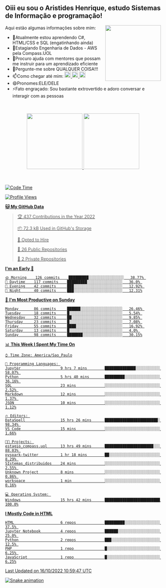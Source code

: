 ## Oiii eu sou o Aristides Henrique, estudo Sistemas de Informação e programação!

<div >
Aqui estão algumas informações sobre mim:<img align="right" height="180em" src="https://user-images.githubusercontent.com/97318481/177042589-45d62122-82a9-4a32-b3a7-87b322825b2f.png">
</div>

- 🌱Atualmente estou aprendendo C#, HTML/CSS e SQL (engatinhando ainda)
- 👯Estagiando Engenharia de Dados - AWS pela Compass.UOL
- 🤔Procuro ajuda com mentores que possam me instruir para um aprendizado eficiente
- 💬Pergunte-me sobre QUALQUER COISA!!!
- 📫Como chegar até mim:
  <a href="https://www.instagram.com/aryhenry/" target="_blank">
  <img src="https://img.shields.io/badge/-Instagram-%23E4405F?style=for-the-badge&logo=instagram&logoColor=black" height="20px">
  </a>
  <a href="https://www.linkedin.com/in/aristides-henrique/" target="_blank">
  <img src="https://img.shields.io/badge/-LinkedIn-%230077B5?style=for-the-badge&logo=linkedin&logoColor=black" height="20px">
  </a> 
  <a href="mailto:arihenriqueuna@gmail.com">
  <img src="https://img.shields.io/badge/-Gmail-%23333?style=for-the-badge&logo=gmail&logoColor=white" height="20px">
  </a>
- 😄Pronomes:ELE/DELE
- ⚡Fato engraçado: Sou bastante extrovertido e adoro conversar e interagir com as pessoas
<br/>
<br/>
<div align="center">
  <a href="https://github.com/arihenrique">
  <img height="180em" src="https://github-readme-stats.vercel.app/api?username=arihenrique&show_icons=true&theme=dracula&include_all_commits=true&count_private=true"/>
  <img height="180em" src="https://github-readme-stats.vercel.app/api/top-langs/?username=arihenrique&layout=compact&langs_count=7&theme=dracula"/>
</div><br/><br/>

<!--START_SECTION:waka-->
![Code Time](http://img.shields.io/badge/Code%20Time-201%20hrs%2059%20mins-blue)

![Profile Views](http://img.shields.io/badge/Profile%20Views-24-blue)

**🐱 My GitHub Data** 

> 🏆 437 Contributions in the Year 2022
 > 
> 📦 72.3 kB Used in GitHub's Storage 
 > 
> 💼 Opted to Hire
 > 
> 📜 26 Public Repositories 
 > 
> 🔑 2 Private Repositories  
 > 
**I'm an Early 🐤** 

```text
🌞 Morning    126 commits    █████████░░░░░░░░░░░░░░░░   38.77% 
🌇 Daytime    117 commits    █████████░░░░░░░░░░░░░░░░   36.0% 
🌃 Evening    42 commits     ███░░░░░░░░░░░░░░░░░░░░░░   12.92% 
🌙 Night      40 commits     ███░░░░░░░░░░░░░░░░░░░░░░   12.31%

```
📅 **I'm Most Productive on Sunday** 

```text
Monday       86 commits     ██████░░░░░░░░░░░░░░░░░░░   26.46% 
Tuesday      18 commits     █░░░░░░░░░░░░░░░░░░░░░░░░   5.54% 
Wednesday    32 commits     ██░░░░░░░░░░░░░░░░░░░░░░░   9.85% 
Thursday     23 commits     █░░░░░░░░░░░░░░░░░░░░░░░░   7.08% 
Friday       55 commits     ████░░░░░░░░░░░░░░░░░░░░░   16.92% 
Saturday     13 commits     █░░░░░░░░░░░░░░░░░░░░░░░░   4.0% 
Sunday       98 commits     ███████░░░░░░░░░░░░░░░░░░   30.15%

```


📊 **This Week I Spent My Time On** 

```text
⌚︎ Time Zone: America/Sao_Paulo

💬 Programming Languages: 
Jupyter                  9 hrs 7 mins        ██████████████░░░░░░░░░░░   58.07% 
Python                   5 hrs 40 mins       █████████░░░░░░░░░░░░░░░░   36.16% 
SQL                      23 mins             ░░░░░░░░░░░░░░░░░░░░░░░░░   2.52% 
Markdown                 12 mins             ░░░░░░░░░░░░░░░░░░░░░░░░░   1.37% 
JSON                     10 mins             ░░░░░░░░░░░░░░░░░░░░░░░░░   1.12%

🔥 Editors: 
DataSpell                15 hrs 26 mins      ████████████████████████░   98.34% 
VS Code                  15 mins             ░░░░░░░░░░░░░░░░░░░░░░░░░   1.66%

🐱‍💻 Projects: 
estagio_compass.uol      13 hrs 49 mins      ██████████████████████░░░   88.03% 
pyspark-twitter          1 hr 18 mins        ██░░░░░░░░░░░░░░░░░░░░░░░   8.29% 
SIstemas_distribuidos    24 mins             ░░░░░░░░░░░░░░░░░░░░░░░░░   2.55% 
Unknown Project          8 mins              ░░░░░░░░░░░░░░░░░░░░░░░░░   0.86% 
workspace                1 min               ░░░░░░░░░░░░░░░░░░░░░░░░░   0.16%

💻 Operating System: 
Windows                  15 hrs 42 mins      █████████████████████████   100.0%

```

**I Mostly Code in HTML** 

```text
HTML                     6 repos             █████████░░░░░░░░░░░░░░░░   37.5% 
Jupyter Notebook         4 repos             ██████░░░░░░░░░░░░░░░░░░░   25.0% 
Python                   2 repos             ███░░░░░░░░░░░░░░░░░░░░░░   12.5% 
PHP                      1 repo              █░░░░░░░░░░░░░░░░░░░░░░░░   6.25% 
JavaScript               1 repo              █░░░░░░░░░░░░░░░░░░░░░░░░   6.25%

```



 Last Updated on 16/10/2022 10:59:47 UTC
<!--END_SECTION:waka-->

![Snake animation](https://github.com/arihenrique/arihenrique/blob/output/github-contribution-grid-snake.svg)
